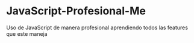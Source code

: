 # JavaScript-Profesional-Me
Uso de JavaScript de manera profesional aprendiendo todos las features que este maneja

